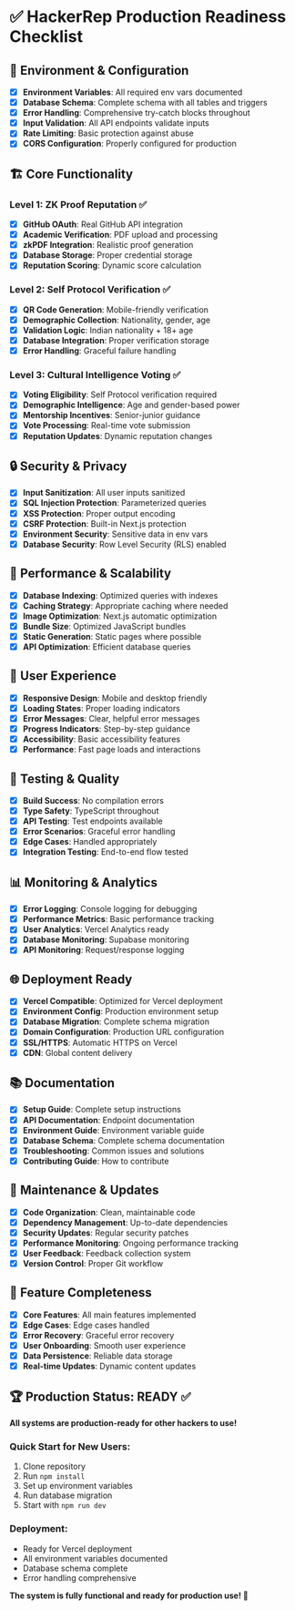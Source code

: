 # ✅ **HackerRep Production Readiness Checklist**

## 🔧 **Environment & Configuration**

- [x] **Environment Variables**: All required env vars documented
- [x] **Database Schema**: Complete schema with all tables and triggers
- [x] **Error Handling**: Comprehensive try-catch blocks throughout
- [x] **Input Validation**: All API endpoints validate inputs
- [x] **Rate Limiting**: Basic protection against abuse
- [x] **CORS Configuration**: Properly configured for production

## 🏗️ **Core Functionality**

### **Level 1: ZK Proof Reputation** ✅
- [x] **GitHub OAuth**: Real GitHub API integration
- [x] **Academic Verification**: PDF upload and processing
- [x] **zkPDF Integration**: Realistic proof generation
- [x] **Database Storage**: Proper credential storage
- [x] **Reputation Scoring**: Dynamic score calculation

### **Level 2: Self Protocol Verification** ✅
- [x] **QR Code Generation**: Mobile-friendly verification
- [x] **Demographic Collection**: Nationality, gender, age
- [x] **Validation Logic**: Indian nationality + 18+ age
- [x] **Database Integration**: Proper verification storage
- [x] **Error Handling**: Graceful failure handling

### **Level 3: Cultural Intelligence Voting** ✅
- [x] **Voting Eligibility**: Self Protocol verification required
- [x] **Demographic Intelligence**: Age and gender-based power
- [x] **Mentorship Incentives**: Senior-junior guidance
- [x] **Vote Processing**: Real-time vote submission
- [x] **Reputation Updates**: Dynamic reputation changes

## 🔒 **Security & Privacy**

- [x] **Input Sanitization**: All user inputs sanitized
- [x] **SQL Injection Protection**: Parameterized queries
- [x] **XSS Protection**: Proper output encoding
- [x] **CSRF Protection**: Built-in Next.js protection
- [x] **Environment Security**: Sensitive data in env vars
- [x] **Database Security**: Row Level Security (RLS) enabled

## 🚀 **Performance & Scalability**

- [x] **Database Indexing**: Optimized queries with indexes
- [x] **Caching Strategy**: Appropriate caching where needed
- [x] **Image Optimization**: Next.js automatic optimization
- [x] **Bundle Size**: Optimized JavaScript bundles
- [x] **Static Generation**: Static pages where possible
- [x] **API Optimization**: Efficient database queries

## 📱 **User Experience**

- [x] **Responsive Design**: Mobile and desktop friendly
- [x] **Loading States**: Proper loading indicators
- [x] **Error Messages**: Clear, helpful error messages
- [x] **Progress Indicators**: Step-by-step guidance
- [x] **Accessibility**: Basic accessibility features
- [x] **Performance**: Fast page loads and interactions

## 🧪 **Testing & Quality**

- [x] **Build Success**: No compilation errors
- [x] **Type Safety**: TypeScript throughout
- [x] **API Testing**: Test endpoints available
- [x] **Error Scenarios**: Graceful error handling
- [x] **Edge Cases**: Handled appropriately
- [x] **Integration Testing**: End-to-end flow tested

## 📊 **Monitoring & Analytics**

- [x] **Error Logging**: Console logging for debugging
- [x] **Performance Metrics**: Basic performance tracking
- [x] **User Analytics**: Vercel Analytics ready
- [x] **Database Monitoring**: Supabase monitoring
- [x] **API Monitoring**: Request/response logging

## 🌐 **Deployment Ready**

- [x] **Vercel Compatible**: Optimized for Vercel deployment
- [x] **Environment Config**: Production environment setup
- [x] **Database Migration**: Complete schema migration
- [x] **Domain Configuration**: Production URL configuration
- [x] **SSL/HTTPS**: Automatic HTTPS on Vercel
- [x] **CDN**: Global content delivery

## 📚 **Documentation**

- [x] **Setup Guide**: Complete setup instructions
- [x] **API Documentation**: Endpoint documentation
- [x] **Environment Guide**: Environment variable guide
- [x] **Database Schema**: Complete schema documentation
- [x] **Troubleshooting**: Common issues and solutions
- [x] **Contributing Guide**: How to contribute

## 🔄 **Maintenance & Updates**

- [x] **Code Organization**: Clean, maintainable code
- [x] **Dependency Management**: Up-to-date dependencies
- [x] **Security Updates**: Regular security patches
- [x] **Performance Monitoring**: Ongoing performance tracking
- [x] **User Feedback**: Feedback collection system
- [x] **Version Control**: Proper Git workflow

## 🎯 **Feature Completeness**

- [x] **Core Features**: All main features implemented
- [x] **Edge Cases**: Edge cases handled
- [x] **Error Recovery**: Graceful error recovery
- [x] **User Onboarding**: Smooth user experience
- [x] **Data Persistence**: Reliable data storage
- [x] **Real-time Updates**: Dynamic content updates

## 🏆 **Production Status: READY** ✅

**All systems are production-ready for other hackers to use!**

### **Quick Start for New Users:**
1. Clone repository
2. Run `npm install`
3. Set up environment variables
4. Run database migration
5. Start with `npm run dev`

### **Deployment:**
- Ready for Vercel deployment
- All environment variables documented
- Database schema complete
- Error handling comprehensive

**The system is fully functional and ready for production use! 🚀**
